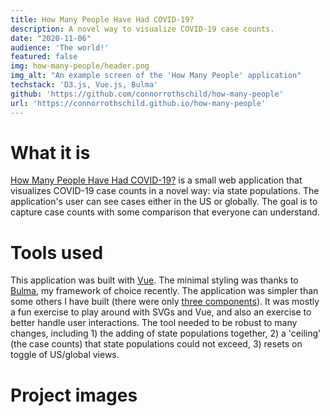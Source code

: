 ```yaml
---
title: How Many People Have Had COVID-19?
description: A novel way to visualize COVID-19 case counts.
date: "2020-11-06"
audience: 'The world!'
featured: false
img: how-many-people/header.png
img_alt: "An example screen of the 'How Many People' application"
techstack: 'D3.js, Vue.js, Bulma'
github: 'https://github.com/connorrothschild/how-many-people'
url: 'https://connorrothschild.github.io/how-many-people'
---
```


[<InlineImage :clickable=false src="projects/how-many-people/header.png" alt="Header"></InlineImage>](https://connorrothschild.github.io/how-many-people)

# What it is

[How Many People Have Had COVID-19?](https://connorrothschild.github.io/how-many-people) is a small web application that visualizes COVID-19 case counts in a novel way: via state populations. The application's user can see cases either in the US or globally. The goal is to capture case counts with some comparison that everyone can understand.

# Tools used

This application was built with [Vue](https://vuejs.org/). The minimal styling was thanks to [Bulma](https://bulma.io/), my framework of choice recently. The application was simpler than some others I have built (there were only [three components](https://github.com/connorrothschild/how-many-people/tree/master/src/components)). It was mostly a fun exercise to play around with SVGs and Vue, and also an exercise to better handle user interactions. The tool needed to be robust to many changes, including 1) the adding of state populations together, 2) a 'ceiling' (the case counts) that state populations could not exceed, 3) resets on toggle of US/global views. 

# Project images

<InlineImage src="projects/how-many-people/mac-1.png" alt="Project image for 'How Many People Have COVID-19??'"></InlineImage>
<InlineImage src="projects/how-many-people/mac-2.png" alt="Project image for 'How Many People Have COVID-19??'"></InlineImage>

<InlineImage src="projects/how-many-people/phone-1.png" alt="Project image for 'How Many People Have COVID-19??'" width="48%"></InlineImage>
<InlineImage src="projects/how-many-people/phone-2.png" alt="Project image for 'How Many People Have COVID-19??'" width="48%"></InlineImage>
